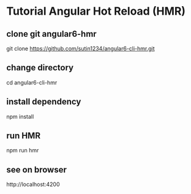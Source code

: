 # Tutorial Angular Hot Reload (HMR)

## clone git angular6-hmr
git clone https://github.com/sutin1234/angular6-cli-hmr.git

## change directory
cd angular6-cli-hmr

## install dependency
npm install

## run HMR
npm run hmr

## see on browser
http://localhost:4200
